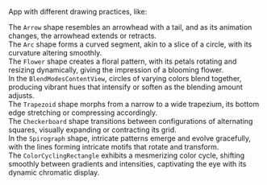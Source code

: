 App with different drawing practices, like:  

The `Arrow` shape resembles an arrowhead with a tail, and as its animation changes, the arrowhead extends or retracts.   
The `Arc` shape forms a curved segment, akin to a slice of a circle, with its curvature altering smoothly.   
The `Flower` shape creates a floral pattern, with its petals rotating and resizing dynamically, giving the impression of a blooming flower.   
In the `BlendModesContentView`, circles of varying colors blend together, producing vibrant hues that intensify or soften as the blending amount adjusts.  
The `Trapezoid` shape morphs from a narrow to a wide trapezium, its bottom edge stretching or compressing accordingly.   
The `Checkerboard` shape transitions between configurations of alternating squares, visually expanding or contracting its grid.  
In the `Spirograph` shape, intricate patterns emerge and evolve gracefully, with the lines forming intricate motifs that rotate and transform.   
The `ColorCyclingRectangle` exhibits a mesmerizing color cycle, shifting smoothly between gradients and intensities, captivating the eye with its dynamic chromatic display.
